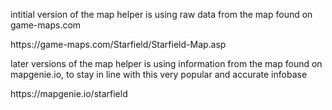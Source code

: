 <p>intitial version of the map helper is using raw data from the map found on game-maps.com</p>
<p></p>https://game-maps.com/Starfield/Starfield-Map.asp</p>
<p>later versions of the map helper is using information from the map found on mapgenie.io, to stay in line with this very popular and accurate infobase</p>
<p>https://mapgenie.io/starfield</p>
